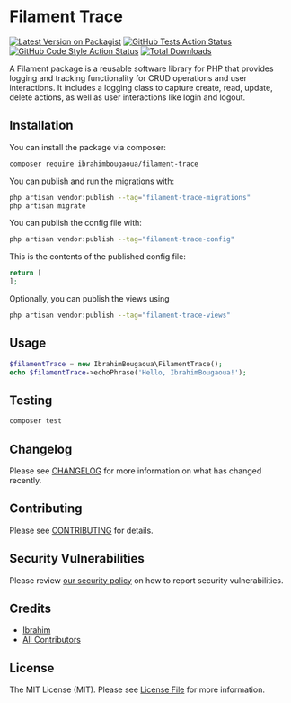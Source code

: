 # Filament Trace

[![Latest Version on Packagist](https://img.shields.io/packagist/v/ibrahimbougaoua/filament-trace.svg?style=flat-square)](https://packagist.org/packages/ibrahimbougaoua/filament-trace)
[![GitHub Tests Action Status](https://img.shields.io/github/actions/workflow/status/ibrahimbougaoua/filament-trace/run-tests.yml?branch=main&label=tests&style=flat-square)](https://github.com/ibrahimbougaoua/filament-trace/actions?query=workflow%3Arun-tests+branch%3Amain)
[![GitHub Code Style Action Status](https://img.shields.io/github/actions/workflow/status/ibrahimbougaoua/filament-trace/fix-php-code-style-issues.yml?branch=main&label=code%20style&style=flat-square)](https://github.com/ibrahimbougaoua/filament-trace/actions?query=workflow%3A"Fix+PHP+code+style+issues"+branch%3Amain)
[![Total Downloads](https://img.shields.io/packagist/dt/ibrahimbougaoua/filament-trace.svg?style=flat-square)](https://packagist.org/packages/ibrahimbougaoua/filament-trace)

A Filament package is a reusable software library for PHP that provides logging and tracking functionality for CRUD operations and user interactions. It includes a logging class to capture create, read, update, delete actions, as well as user interactions like login and logout.

## Installation

You can install the package via composer:

```bash
composer require ibrahimbougaoua/filament-trace
```

You can publish and run the migrations with:

```bash
php artisan vendor:publish --tag="filament-trace-migrations"
php artisan migrate
```

You can publish the config file with:

```bash
php artisan vendor:publish --tag="filament-trace-config"
```

This is the contents of the published config file:

```php
return [
];
```

Optionally, you can publish the views using

```bash
php artisan vendor:publish --tag="filament-trace-views"
```

## Usage

```php
$filamentTrace = new IbrahimBougaoua\FilamentTrace();
echo $filamentTrace->echoPhrase('Hello, IbrahimBougaoua!');
```

## Testing

```bash
composer test
```

## Changelog

Please see [CHANGELOG](CHANGELOG.md) for more information on what has changed recently.

## Contributing

Please see [CONTRIBUTING](CONTRIBUTING.md) for details.

## Security Vulnerabilities

Please review [our security policy](../../security/policy) on how to report security vulnerabilities.

## Credits

- [Ibrahim](https://github.com/ibrahimBougaoua)
- [All Contributors](../../contributors)

## License

The MIT License (MIT). Please see [License File](LICENSE.md) for more information.
